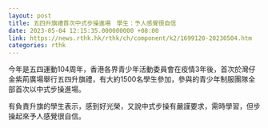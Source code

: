 ```yaml
---
layout: post
title: 五四升旗禮首次中式步操進場　學生：予人感覺很自信
date: 2023-05-04 12:15:35.000000000 +08:00
link: https://news.rthk.hk/rthk/ch/component/k2/1699120-20230504.htm
categories: rthk
---
```


今年是五四運動104周年，香港各界青少年活動委員會在疫情3年後，首次於灣仔金紫荊廣場舉行五四升旗禮，有大約1500名學生參加，參與的青少年制服團隊全部首次以中式步操進場。

有負責升旗的學生表示，感到好光榮，又說中式步操有嚴謹要求，需時學習，但步操起來予人感覺很自信。
